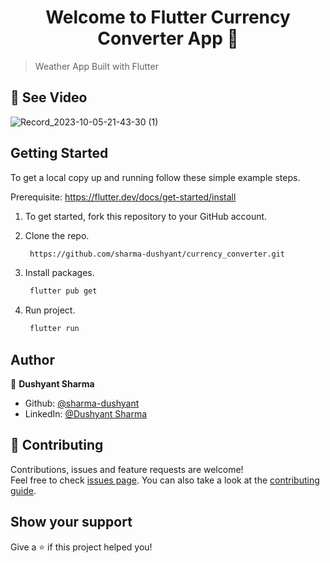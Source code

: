 <h1 align="center">Welcome to Flutter Currency Converter App 👋</h1>

> Weather App Built with Flutter

## 🚀 See Video
![Record_2023-10-05-21-43-30 (1)](https://github.com/sharma-dushyant/currency_converter/assets/87010265/2c4371d4-b810-474e-8224-c6b02047f943)


</details>

## Getting Started

To get a local copy up and running follow these simple example steps.

Prerequisite: https://flutter.dev/docs/get-started/install

1. To get started, fork this repository to your GitHub account.

2. Clone the repo.
    ```sh
     https://github.com/sharma-dushyant/currency_converter.git
    ```
3. Install packages.
    ```sh
     flutter pub get
    ```

5. Run project.
    ```sh
     flutter run
    ```

## Author

👤 **Dushyant Sharma**

* Github: [@sharma-dushyant](https://github.com/sharma-dushyant)
* LinkedIn: [@Dushyant Sharma](https://www.linkedin.com/in/d-sharma99/)

## 🤝 Contributing

Contributions, issues and feature requests are welcome!<br />Feel free to check [issues page](https://github.com/1hanzla100/flutter-weather/issues). You can also take a look at the [contributing guide](https://github.com/1hanzla100/flutter-weather/blob/master/CONTRIBUTING.md).

## Show your support

Give a ⭐️ if this project helped you!
